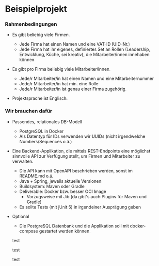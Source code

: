 # Beispielprojekt

### Rahmenbedingungen

+ Es gibt beliebig viele Firmen.
    + Jede Firma hat einen Namen und eine VAT-ID (UID-Nr.)
    + Jede Firma hat ihr eigenes, definiertes Set an Rollen (Leadership, Entwicklung, Küche, sei kreativ), die Mitarbeiter/innen innehaben können 
+ Es gibt pro Firma beliebig viele Mitarbeiter/innen.
    + Jede/r Mitarbeiter/in hat einen Namen und eine Mitarbeiternummer
    + Jede/r Mitarbeiter/in hat min. eine Rolle
    + Jede/r Mitarbeiter/in ist genau einer Firma zugehörig.
     
+ Projektsprache ist Englisch.

### Wir brauchen dafür

+ Passendes, relationales DB-Modell
    + PostgreSQL in Docker
    + Als Datentyp für IDs verwenden wir UUIDs (nicht irgendwelche Numbers/Sequences o.ä.)
+ Eine Backend-Applikation, die mittels REST-Endpoints eine möglichst sinnvolle API zur Verfügung stellt, um Firmen und Mitarbeiter zu verwalten.
    + Die API kann mit OpenAPI beschrieben werden, sonst im README.md o.ä.
    + Java + Spring, jeweils aktuelle Versionen
    + Buildsystem: Maven oder Gradle
    + Deliverable: Docker bzw. besser OCI Image
        + Vorzugsweise mit Jib (da gibt's auch Plugins für Maven und Gradle)
    + Es sollte Tests (mit jUnit 5) in irgendeiner Ausprägung geben
+ Optional
    + Die PostgreSQL Datenbank und die Applikation soll mit docker-compose gestartet werden können.


    test

    test

    test
